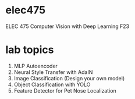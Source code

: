 # elec475
ELEC 475 Computer Vision with Deep Learning F23

# lab topics
1. MLP Autoencoder
2. Neural Style Transfer with AdaIN
3. Image Classification (Design your own model)
4. Object Classification with YOLO
5. Feature Detector for Pet Nose Localization
